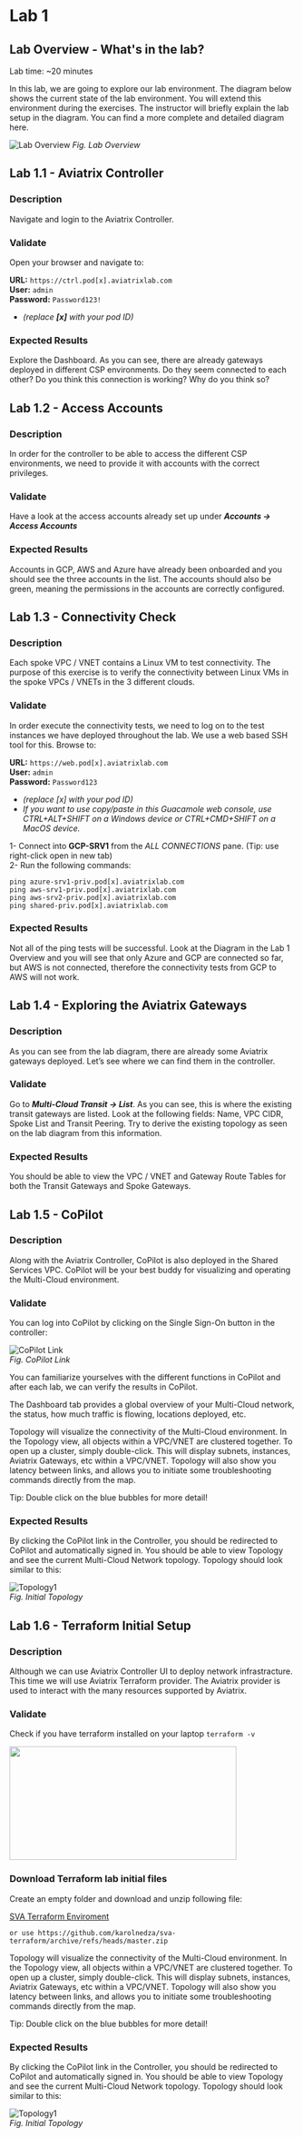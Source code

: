 # Lab 1

## Lab Overview - What's in the lab?
Lab time: ~20 minutes

In this lab, we are going to explore our lab environment. The diagram below shows the current state of the lab environment. You will extend this environment during the exercises. The instructor will briefly explain the lab setup in the diagram. You can find a more complete and detailed diagram here.

![Lab Overview](images/lab-before.png)
_Fig. Lab Overview_

## Lab 1.1 - Aviatrix Controller
### Description
Navigate and login to the Aviatrix Controller.
### Validate
Open your browser and navigate to:

**URL:** ```https://ctrl.pod[x].aviatrixlab.com```  
**User:** ```admin```  
**Password:** ```Password123!```

* _(replace **[x]** with your pod ID)_

### Expected Results
Explore the Dashboard. As you can see, there are already gateways deployed in different CSP environments. Do they seem connected to each other? Do you think this connection is working? Why do you think so?

## Lab 1.2 - Access Accounts
### Description
In order for the controller to be able to access the different CSP environments, we need to provide it with accounts with the correct privileges.
### Validate
Have a look at the access accounts already set up under **_Accounts -> Access Accounts_**    
### Expected Results
Accounts in GCP, AWS and Azure have already been onboarded and you should see the three accounts in the list.  The accounts should also be green, meaning the permissions in the accounts are correctly configured.

## Lab 1.3 - Connectivity Check
### Description
Each spoke VPC / VNET contains a Linux VM to test connectivity.  The purpose of this exercise is to verify the connectivity between Linux VMs in the spoke VPCs / VNETs in the 3 different clouds.
### Validate
In order execute the connectivity tests, we need to log on to the test instances we have deployed throughout the lab. We use a web based SSH tool for this. Browse to:  

**URL:** ```https://web.pod[x].aviatrixlab.com```  
**User:** ```admin```  
**Password:** ```Password123```  

* _(replace [x] with your pod ID)_
* _If you want to use copy/paste in this Guacamole web console, use CTRL+ALT+SHIFT on a Windows device or CTRL+CMD+SHIFT on a MacOS device._

1- Connect into **GCP-SRV1** from the *ALL CONNECTIONS* pane. (Tip: use right-click open in new tab)  
2- Run the following commands:
```
ping azure-srv1-priv.pod[x].aviatrixlab.com  
ping aws-srv1-priv.pod[x].aviatrixlab.com  
ping aws-srv2-priv.pod[x].aviatrixlab.com  
ping shared-priv.pod[x].aviatrixlab.com
```  
### Expected Results
Not all of the ping tests will be successful.  Look at the Diagram in the Lab 1 Overview and you will see that only Azure and GCP are connected so far, but AWS is not connected, therefore the connectivity tests from GCP to AWS will not work.

## Lab 1.4 - Exploring the Aviatrix Gateways
### Description
As you can see from the lab diagram, there are already some Aviatrix gateways deployed. Let’s see where we can find them in the controller.
### Validate
Go to **_Multi-Cloud Transit -> List_**. As you can see, this is where the existing transit gateways are listed. Look at the following fields: Name, VPC CIDR, Spoke List and Transit Peering. Try to derive the existing topology as seen on the lab diagram from this information.  
### Expected Results
You should be able to view the VPC / VNET and Gateway Route Tables for both the Transit Gateways and Spoke Gateways.

## Lab 1.5 - CoPilot
### Description
Along with the Aviatrix Controller, CoPilot is also deployed in the Shared Services VPC.  CoPilot will be your best buddy for visualizing and operating the Multi-Cloud environment.
### Validate
You can log into CoPilot by clicking on the Single Sign-On button in the controller:  

![CoPilot Link](images/copilot-link.png)  
_Fig. CoPilot Link_  
  
You can familiarize yourselves with the different functions in CoPilot and after each lab, we can verify the results in CoPilot.  

The Dashboard tab provides a global overview of your Multi-Cloud network, the status, how much traffic is flowing, locations deployed, etc.  

Topology will visualize the connectivity of the Multi-Cloud environment.  In the Topology view, all objects within a VPC/VNET are clustered together.  To open up a cluster, simply double-click.  This will display subnets, instances, Aviatrix Gateways, etc within a VPC/VNET.  Topology will also show you latency between links, and allows you to initiate some troubleshooting commands directly from the map.  

Tip: Double click on the blue bubbles for more detail!
### Expected Results
By clicking the CoPilot link in the Controller, you should be redirected to CoPilot and automatically signed in.  You should be able to view Topology and see the current Multi-Cloud Network topology.  Topology should look similar to this:  

![Topology1](images/topology1.png)  
_Fig. Initial Topology_  

## Lab 1.6 - Terraform Initial Setup
### Description
Although we can use Aviatrix Controller UI to deploy network infrastracture. This time we will use Aviatrix Terraform provider. The Aviatrix provider is used to interact with the many resources supported by Aviatrix. 

### Validate
Check if you have terraform installed on your laptop ```terraform -v```  

<img src="images/tf_version.png" width="400" height="200">


### Download Terraform lab initial files

Create an empty folder and download and unzip following file:

[SVA Terraform Enviroment](https://github.com/karolnedza/sva-terraform/archive/refs/heads/master.zip)

```
or use https://github.com/karolnedza/sva-terraform/archive/refs/heads/master.zip
```




Topology will visualize the connectivity of the Multi-Cloud environment.  In the Topology view, all objects within a VPC/VNET are clustered together.  To open up a cluster, simply double-click.  This will display subnets, instances, Aviatrix Gateways, etc within a VPC/VNET.  Topology will also show you latency between links, and allows you to initiate some troubleshooting commands directly from the map.  

Tip: Double click on the blue bubbles for more detail!
### Expected Results
By clicking the CoPilot link in the Controller, you should be redirected to CoPilot and automatically signed in.  You should be able to view Topology and see the current Multi-Cloud Network topology.  Topology should look similar to this:  

![Topology1](images/topology1.png)  
_Fig. Initial Topology_  

